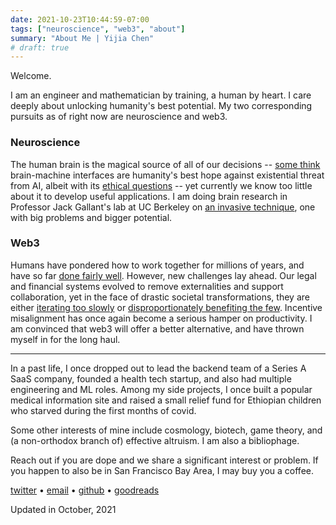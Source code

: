 ```yaml
---
date: 2021-10-23T10:44:59-07:00
tags: ["neuroscience", "web3", "about"]
summary: "About Me | Yijia Chen"
# draft: true
---
```

Welcome.

I am an engineer and mathematician by training, a human by heart. I care deeply about unlocking humanity's best potential. My two corresponding pursuits as of right now are neuroscience and web3.

### Neuroscience

The human brain is the magical source of all of our decisions -- [some think](https://www.cnbc.com/2020/12/05/elon-musks-neuralink-bold-ideas-hurdles.html) brain-machine interfaces are humanity's best hope against existential threat from AI, albeit with its [ethical questions](https://www.nature.com/articles/551159a) -- yet currently we know too little about it to develop useful applications. I am doing brain research in Professor Jack Gallant's lab at UC Berkeley on [an invasive technique](https://en.wikipedia.org/wiki/Deep_brain_stimulation), one with big problems and bigger potential.

### Web3

Humans have pondered how to work together for millions of years, and have so far [done fairly well](https://www.nature.com/articles/s41586-020-3010-5). However, new challenges lay ahead. Our legal and financial systems evolved to remove externalities and support collaboration, yet in the face of drastic societal transformations, they are either [iterating too slowly](https://www.kcrw.com/news/articles/what-is-real-id-and-why-are-dmv-lines-so-long) or [disproportionately benefiting the few](https://corpgov.law.harvard.edu/2020/10/13/why-and-how-capitalism-needs-to-be-reformed/). Incentive misalignment has once again become a serious hamper on productivity. I am convinced that web3 will offer a better alternative, and have thrown myself in for the long haul.

---

In a past life, I once dropped out to lead the backend team of a Series A SaaS company, founded a health tech startup, and also had multiple engineering and ML roles. Among my side projects, I once built a popular medical information site and raised a small relief fund for Ethiopian children who starved during the first months of covid.

Some other interests of mine include cosmology, biotech, game theory, and (a non-orthodox branch of) effective altruism. I am also a bibliophage.

Reach out if you are dope and we share a significant interest or problem. If you happen to also be in San Francisco Bay Area, I may buy you a coffee.

[twitter](https://twitter.com/yijia_chen_) • [email](mailto:yijiachen@pm.me) • [github](https://github.com/Yijia-Chen) • [goodreads](
https://www.goodreads.com/yijiachen)

Updated in October, 2021